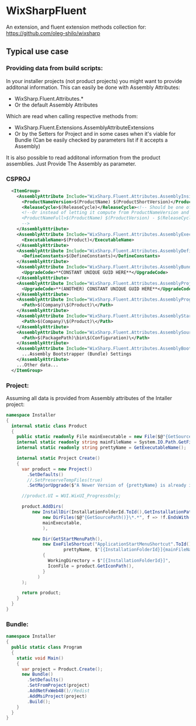 # WixSharpFluent

An extension, and fluent extension methods collection for:
https://github.com/oleg-shilo/wixsharp

## Typical use case

### Providing data from build scripts:

In your installer projects (not product projects) you might want to provide additonal information.
This can easily be done with Assembly Attributes:
 - WixSharp.Fluent.Attributes.*
 - Or the default Assembly Attributes

Which are read when calling respective methods from:
 - WixSharp.Fluent.Extensions.AssemblyAttributeExtensions
 - Or by the Setters for Project and in some cases when it's viable for Bundle (Can be easily checked by parameters list if it accepts a Assembly)

 It is also possible to read additonal information from the product assemblies.
 Just Provide The Assembly as parameter.

### CSPROJ

```XML
  <ItemGroup>
    <AssemblyAttribute Include="WixSharp.Fluent.Attributes.AssemblyInsideInstallerNameAttribute">
      <ProductNameVersion>$(ProductName) $(ProductShortVersion)</ProductNameVersion>
      <ReleaseCycle>$(ReleaseCycle)</ReleaseCycle><!-- Should be one of: alpha,beta,rc,rtm -->
      <!--Or instead of letting it compute from ProductNameVersion and ReleaseCycle define it directly:
      <ProductNameFull>$(ProductName) $(ProductVersion) - $(ReleaseCycleName)</ProductNameFull>
      -->
    </AssemblyAttribute>
    <AssemblyAttribute Include="WixSharp.Fluent.Attributes.AssemblyExecutableNameAttribute">
      <ExecutableName>$(Product)</ExecutableName>
    </AssemblyAttribute>
    <AssemblyAttribute Include="WixSharp.Fluent.Attributes.AssemblyDefinesAttribute">
      <DefineConstants>$(DefineConstants)</DefineConstants>
    </AssemblyAttribute>
    <AssemblyAttribute Include="WixSharp.Fluent.Attributes.AssemblyBundleUpgradeCodeAttribute">
      <UpgradeCode>**CONSTANT UNIQUE GUID HERE**</UpgradeCode>
    </AssemblyAttribute>
    <AssemblyAttribute Include="WixSharp.Fluent.Attributes.AssemblyProjectUpgradeCodeAttribute">
      <UpgradeCode>**(ANOTHER) CONSTANT UNIQUE GUID HERE**</UpgradeCode>
    </AssemblyAttribute>
    <AssemblyAttribute Include="WixSharp.Fluent.Attributes.AssemblyProgramFilesPathAttribute">
      <Path>$(Company)\$(Product)\</Path>
    </AssemblyAttribute>
    <AssemblyAttribute Include="WixSharp.Fluent.Attributes.AssemblyStartMenuPathAttribute">
      <Path>$(Company)\$(Product)\</Path>
    </AssemblyAttribute>
    <AssemblyAttribute Include="WixSharp.Fluent.Attributes.AssemblySourcePathAttribute">
      <Path>$(PackagePath)\bin\$(Configuration)\</Path>
    </AssemblyAttribute>
    <AssemblyAttribute Include="WixSharp.Fluent.Attributes.AssemblyBootstrapperAttribute">
      ...Assembly Bootstrapper (Bundle) Settings
    </AssemblyAttribute>
    ...Other data...
  </ItemGroup>
```

### Project:

Assuming all data is provided from Assembly attributes of the Intaller project:

```C#
namespace Installer
{
  internal static class Product
  {
    public static readonly File mainExecutable = new File($@"{GetSourcePath()}\Product.exe").SetFireWallException();
    internal static readonly string mainFileName = System.IO.Path.GetFileName(mainExecutable.Name);
    internal static readonly string prettyName = GetExecutableName();

    internal static Project Create()
    {
      var product = new Project()
        .SetDefaults()
        //.SetPreserveTempFiles(true)
        .SetMajorUpgrade($"A Newer Version of {prettyName} is already installed.");

      //product.UI = WUI.WixUI_ProgressOnly;

      product.AddDirs(
          new InstallDir(InstallationFolderId.ToId(),GetInstallationPath(),
              new DirFiles($@"{GetSourcePath()}\*.*", f => !f.EndsWith(mainFileName) && !f.EndsWith(".pdb")),//'!f.EndsWith(exeFileName)' To not duplicate the file below
              mainExecutable,
              ),

          new Dir(GetStartMenuPath(),
              new ExeFileShortcut("ApplicationStartMenuShortcut".ToId(),
                      prettyName, $"[{InstallationFolderId}]{mainFileName}", arguments: "")
              {
                WorkingDirectory = $"[{InstallationFolderId}]",
                IconFile = product.GetIconPath(),
              }
            )
      );

      return product;
    }
  }
}
```

### Bundle:

```C#
namespace Installer
{
  public static class Program 
  {
    static void Main()
    {
      var project = Product.Create();
      new Bundle()
        .SetDefaults()
        .SetFromProject(project)
        .AddNetFxWeb48()//Redist
        .AddMsiProject(project)
        .Build();
    }
  }
}
```


